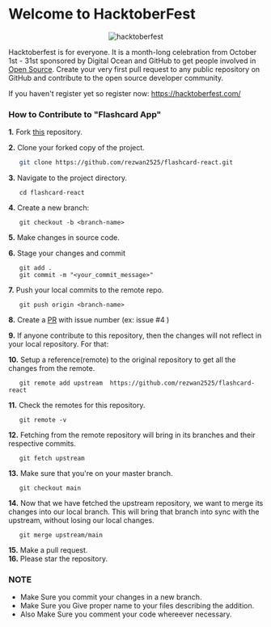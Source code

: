 # Welcome to HacktoberFest

<div align="center">
<img src="https://user-images.githubusercontent.com/52650290/192514718-be2d966f-6335-474a-8fbf-1704b87aefe6.jpg" alt="hacktoberfest"/>
</div>
  
Hacktoberfest is for everyone. It is a month-long celebration from October 1st - 31st sponsored by Digital Ocean and GitHub to get people involved in [Open Source](https://github.com/open-source). Create your very first pull request to any public repository on GitHub and contribute to the open source developer community.

If you haven't register yet so register now: https://hacktoberfest.com/

### How to Contribute to "Flashcard App"

**1.**  Fork [this](https://github.com/rezwan2525/flashcard-react) repository.

**2.**  Clone your forked copy of the project.

```bash
   git clone https://github.com/rezwan2525/flashcard-react.git
```

**3.** Navigate to the project directory.
```
   cd flashcard-react
```

**4.** Create a new branch:
```
   git checkout -b <branch-name>
```

**5.** Make changes in source code.

**6.** Stage your changes and commit

```
   git add .
   git commit -m "<your_commit_message>"
```

**7.** Push your local commits to the remote repo.

```
   git push origin <branch-name>
```

**8.** Create a [PR](https://help.github.com/en/github/collaborating-with-issues-and-pull-requests/creating-a-pull-request) with issue number (ex: issue #4 )

**9.** If anyone contribute to this repository, then the changes will not reflect in your local repository. For that:

**10.** Setup a reference(remote) to the original repository to get all the changes from the remote.
```
   git remote add upstream  https://github.com/rezwan2525/flashcard-react
```

**11.** Check the remotes for this repository.
```
   git remote -v
```

**12.** Fetching from the remote repository will bring in its branches and their respective commits.
```
   git fetch upstream
```

**13.** Make sure that you're on your master branch.
```
   git checkout main
```

**14.** Now that we have fetched the upstream repository, we want to merge its changes into our local branch. This will bring that branch into sync with the upstream, without losing our local changes.
```
   git merge upstream/main
```
**15.** Make a pull request.<br>
**16.** Please star the repository.


### NOTE

* Make Sure you commit your changes in a new branch.
* Make Sure you Give proper name to your files describing the addition.
* Also Make Sure you comment your code whereever necessary.
